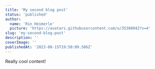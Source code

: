 ```yaml
---
title: 'My second blog post'
status: 'published'
author:
  name: 'Rin Heimerle'
  picture: 'https://avatars.githubusercontent.com/u/35308942?v=4'
slug: 'my-second-blog-post'
description: ''
coverImage: ''
publishedAt: '2023-08-15T19:50:09.586Z'
---
```


Really cool content!

